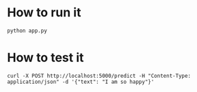 # How to run it

```
python app.py
```

# How to test it

```
curl -X POST http://localhost:5000/predict -H "Content-Type: application/json" -d '{"text": "I am so happy"}'
```
